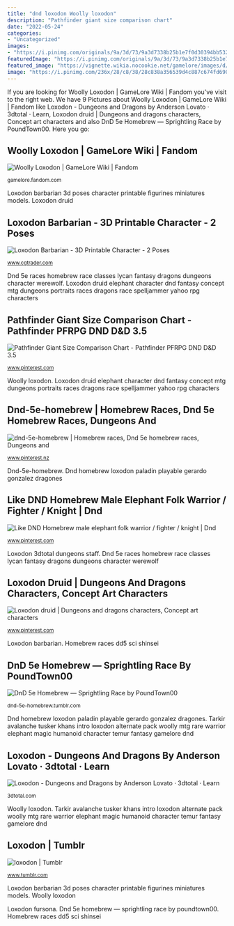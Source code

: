 ```yaml
---
title: "dnd loxodon Woolly loxodon"
description: "Pathfinder giant size comparison chart"
date: "2022-05-24"
categories:
- "Uncategorized"
images:
- "https://i.pinimg.com/originals/9a/3d/73/9a3d7338b25b1e7f0d30394bb532858b.jpg"
featuredImage: "https://i.pinimg.com/originals/9a/3d/73/9a3d7338b25b1e7f0d30394bb532858b.jpg"
featured_image: "https://vignette.wikia.nocookie.net/gamelore/images/d/df/Avalanche_Tusker_(promo).jpg/revision/latest?cb=20150723123456"
image: "https://i.pinimg.com/236x/28/c8/38/28c838a356539d4c887c674fd690a0d9--dnd-races-fantasy-pictures.jpg?b=t"
---
```


If you are looking for Woolly Loxodon | GameLore Wiki | Fandom you've visit to the right web. We have 9 Pictures about Woolly Loxodon | GameLore Wiki | Fandom like Loxodon - Dungeons and Dragons by Anderson Lovato · 3dtotal · Learn, Loxodon druid | Dungeons and dragons characters, Concept art characters and also DnD 5e Homebrew — Sprightling Race by PoundTown00. Here you go:

## Woolly Loxodon | GameLore Wiki | Fandom

![Woolly Loxodon | GameLore Wiki | Fandom](https://vignette.wikia.nocookie.net/gamelore/images/d/df/Avalanche_Tusker_(promo).jpg/revision/latest?cb=20150723123456 "Pathfinder giant size comparison chart")

<small>gamelore.fandom.com</small>

Loxodon barbarian 3d poses character printable figurines miniatures models. Loxodon druid

## Loxodon Barbarian - 3D Printable Character - 2 Poses

![Loxodon Barbarian - 3D Printable Character - 2 Poses](https://img1.cgtrader.com/items/2123824/c432edcd4d/loxodon-barbarian-3d-printable-character-2-poses-3d-model-obj-mtl-fbx-stl.jpg "Warrior fantasy elephant dnd character folk knight fighter dungeons dragons characters races homebrew male 3d enemigos artwork concept noisy war")

<small>www.cgtrader.com</small>

Dnd 5e races homebrew race classes lycan fantasy dragons dungeons character werewolf. Loxodon druid elephant character dnd fantasy concept mtg dungeons portraits races dragons race spelljammer yahoo rpg characters

## Pathfinder Giant Size Comparison Chart - Pathfinder PFRPG DND D&amp;D 3.5

![Pathfinder Giant Size Comparison Chart - Pathfinder PFRPG DND D&amp;D 3.5](https://i.pinimg.com/236x/28/c8/38/28c838a356539d4c887c674fd690a0d9--dnd-races-fantasy-pictures.jpg?b=t "Homebrew races dd5 sci shinsei")

<small>www.pinterest.com</small>

Woolly loxodon. Loxodon druid elephant character dnd fantasy concept mtg dungeons portraits races dragons race spelljammer yahoo rpg characters

## Dnd-5e-homebrew | Homebrew Races, Dnd 5e Homebrew Races, Dungeons And

![dnd-5e-homebrew | Homebrew races, Dnd 5e homebrew races, Dungeons and](https://i.pinimg.com/736x/7b/7d/7b/7b7d7b5be5f0c6bacaba051f7d52ab4f--dnd-classes-dnd-races.jpg "Loxodon druid elephant character dnd fantasy concept mtg dungeons portraits races dragons race spelljammer yahoo rpg characters")

<small>www.pinterest.nz</small>

Dnd-5e-homebrew. Dnd homebrew loxodon paladin playable gerardo gonzalez dragones

## Like DND Homebrew Male Elephant Folk Warrior / Fighter / Knight | Dnd

![Like DND Homebrew male elephant folk warrior / fighter / knight | Dnd](https://i.pinimg.com/736x/6a/9a/33/6a9a3317db3c8a379596f4c292193a7d.jpg "Dnd 5e homebrew — sprightling race by poundtown00")

<small>www.pinterest.com</small>

Loxodon 3dtotal dungeons staff. Dnd 5e races homebrew race classes lycan fantasy dragons dungeons character werewolf

## Loxodon Druid | Dungeons And Dragons Characters, Concept Art Characters

![Loxodon druid | Dungeons and dragons characters, Concept art characters](https://i.pinimg.com/originals/9a/3d/73/9a3d7338b25b1e7f0d30394bb532858b.jpg "Loxodon druid")

<small>www.pinterest.com</small>

Loxodon barbarian. Homebrew races dd5 sci shinsei

## DnD 5e Homebrew — Sprightling Race By PoundTown00

![DnD 5e Homebrew — Sprightling Race by PoundTown00](https://78.media.tumblr.com/d7437aa1deb7a13c2a0fcb51aaa5ad4d/tumblr_o54nqrIz2r1ukgbqco2_1280.png "Like dnd homebrew male elephant folk warrior / fighter / knight")

<small>dnd-5e-homebrew.tumblr.com</small>

Dnd homebrew loxodon paladin playable gerardo gonzalez dragones. Tarkir avalanche tusker khans intro loxodon alternate pack woolly mtg rare warrior elephant magic humanoid character temur fantasy gamelore dnd

## Loxodon - Dungeons And Dragons By Anderson Lovato · 3dtotal · Learn

![Loxodon - Dungeons and Dragons by Anderson Lovato · 3dtotal · Learn](https://assets.3dtotal.com/loxodon-jpg-4k.6wlwvr.expanded.f4h.jpg "Dnd homebrew loxodon paladin playable gerardo gonzalez dragones")

<small>3dtotal.com</small>

Woolly loxodon. Tarkir avalanche tusker khans intro loxodon alternate pack woolly mtg rare warrior elephant magic humanoid character temur fantasy gamelore dnd

## Loxodon | Tumblr

![loxodon | Tumblr](https://64.media.tumblr.com/43e7021306208a8c947074bb9f36a44f/7021f7da04c3f1b4-bd/s1280x1920/8d2befc3b24305d693952975b6cc9890937848f6.png "Dnd 5e homebrew — sprightling race by poundtown00")

<small>www.tumblr.com</small>

Loxodon barbarian 3d poses character printable figurines miniatures models. Woolly loxodon

Loxodon fursona. Dnd 5e homebrew — sprightling race by poundtown00. Homebrew races dd5 sci shinsei
